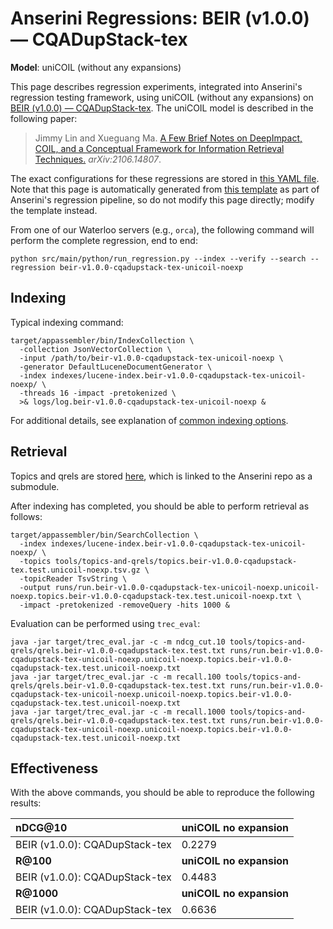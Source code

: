 # Anserini Regressions: BEIR (v1.0.0) &mdash; CQADupStack-tex

**Model**: uniCOIL (without any expansions)

This page describes regression experiments, integrated into Anserini's regression testing framework, using uniCOIL (without any expansions) on [BEIR (v1.0.0) &mdash; CQADupStack-tex](http://beir.ai/).
The uniCOIL model is described in the following paper:

> Jimmy Lin and Xueguang Ma. [A Few Brief Notes on DeepImpact, COIL, and a Conceptual Framework for Information Retrieval Techniques.](https://arxiv.org/abs/2106.14807) _arXiv:2106.14807_.

The exact configurations for these regressions are stored in [this YAML file](../../src/main/resources/regression/beir-v1.0.0-cqadupstack-tex-unicoil-noexp.yaml).
Note that this page is automatically generated from [this template](../../src/main/resources/docgen/templates/beir-v1.0.0-cqadupstack-tex-unicoil-noexp.template) as part of Anserini's regression pipeline, so do not modify this page directly; modify the template instead.

From one of our Waterloo servers (e.g., `orca`), the following command will perform the complete regression, end to end:

```
python src/main/python/run_regression.py --index --verify --search --regression beir-v1.0.0-cqadupstack-tex-unicoil-noexp
```

## Indexing

Typical indexing command:

```
target/appassembler/bin/IndexCollection \
  -collection JsonVectorCollection \
  -input /path/to/beir-v1.0.0-cqadupstack-tex-unicoil-noexp \
  -generator DefaultLuceneDocumentGenerator \
  -index indexes/lucene-index.beir-v1.0.0-cqadupstack-tex-unicoil-noexp/ \
  -threads 16 -impact -pretokenized \
  >& logs/log.beir-v1.0.0-cqadupstack-tex-unicoil-noexp &
```

For additional details, see explanation of [common indexing options](../../docs/common-indexing-options.md).

## Retrieval

Topics and qrels are stored [here](https://github.com/castorini/anserini-tools/tree/master/topics-and-qrels), which is linked to the Anserini repo as a submodule.

After indexing has completed, you should be able to perform retrieval as follows:

```
target/appassembler/bin/SearchCollection \
  -index indexes/lucene-index.beir-v1.0.0-cqadupstack-tex-unicoil-noexp/ \
  -topics tools/topics-and-qrels/topics.beir-v1.0.0-cqadupstack-tex.test.unicoil-noexp.tsv.gz \
  -topicReader TsvString \
  -output runs/run.beir-v1.0.0-cqadupstack-tex-unicoil-noexp.unicoil-noexp.topics.beir-v1.0.0-cqadupstack-tex.test.unicoil-noexp.txt \
  -impact -pretokenized -removeQuery -hits 1000 &
```

Evaluation can be performed using `trec_eval`:

```
java -jar target/trec_eval.jar -c -m ndcg_cut.10 tools/topics-and-qrels/qrels.beir-v1.0.0-cqadupstack-tex.test.txt runs/run.beir-v1.0.0-cqadupstack-tex-unicoil-noexp.unicoil-noexp.topics.beir-v1.0.0-cqadupstack-tex.test.unicoil-noexp.txt
java -jar target/trec_eval.jar -c -m recall.100 tools/topics-and-qrels/qrels.beir-v1.0.0-cqadupstack-tex.test.txt runs/run.beir-v1.0.0-cqadupstack-tex-unicoil-noexp.unicoil-noexp.topics.beir-v1.0.0-cqadupstack-tex.test.unicoil-noexp.txt
java -jar target/trec_eval.jar -c -m recall.1000 tools/topics-and-qrels/qrels.beir-v1.0.0-cqadupstack-tex.test.txt runs/run.beir-v1.0.0-cqadupstack-tex-unicoil-noexp.unicoil-noexp.topics.beir-v1.0.0-cqadupstack-tex.test.unicoil-noexp.txt
```

## Effectiveness

With the above commands, you should be able to reproduce the following results:

| **nDCG@10**                                                                                                  | **uniCOIL no expansion**|
|:-------------------------------------------------------------------------------------------------------------|-----------|
| BEIR (v1.0.0): CQADupStack-tex                                                                               | 0.2279    |
| **R@100**                                                                                                    | **uniCOIL no expansion**|
| BEIR (v1.0.0): CQADupStack-tex                                                                               | 0.4483    |
| **R@1000**                                                                                                   | **uniCOIL no expansion**|
| BEIR (v1.0.0): CQADupStack-tex                                                                               | 0.6636    |
